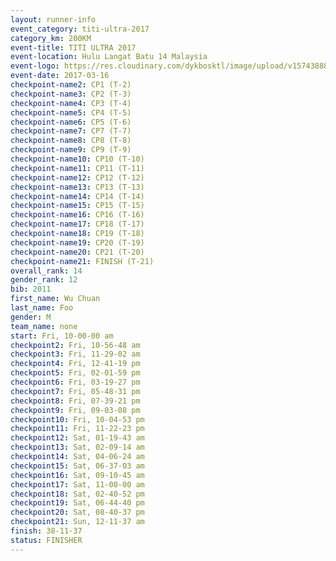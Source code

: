 ```yaml
---
layout: runner-info 
event_category: titi-ultra-2017 
category_km: 200KM 
event-title: TITI ULTRA 2017 
event-location: Hulu Langat Batu 14 Malaysia 
event-logo: https://res.cloudinary.com/dykbosktl/image/upload/v1574388892/Logo/titi250km_2017_logo_vstx0h.jpg 
event-date: 2017-03-16 
checkpoint-name2: CP1 (T-2) 
checkpoint-name3: CP2 (T-3) 
checkpoint-name4: CP3 (T-4) 
checkpoint-name5: CP4 (T-5) 
checkpoint-name6: CP5 (T-6) 
checkpoint-name7: CP7 (T-7) 
checkpoint-name8: CP8 (T-8) 
checkpoint-name9: CP9 (T-9) 
checkpoint-name10: CP10 (T-10) 
checkpoint-name11: CP11 (T-11) 
checkpoint-name12: CP12 (T-12) 
checkpoint-name13: CP13 (T-13) 
checkpoint-name14: CP14 (T-14) 
checkpoint-name15: CP15 (T-15) 
checkpoint-name16: CP16 (T-16) 
checkpoint-name17: CP18 (T-17) 
checkpoint-name18: CP19 (T-18) 
checkpoint-name19: CP20 (T-19) 
checkpoint-name20: CP21 (T-20) 
checkpoint-name21: FINISH (T-21) 
overall_rank: 14
gender_rank: 12
bib: 2011
first_name: Wu Chuan
last_name: Foo
gender: M
team_name: none
start: Fri, 10-00-00 am
checkpoint2: Fri, 10-56-48 am
checkpoint3: Fri, 11-29-02 am
checkpoint4: Fri, 12-41-19 pm
checkpoint5: Fri, 02-01-59 pm
checkpoint6: Fri, 03-19-27 pm
checkpoint7: Fri, 05-48-31 pm
checkpoint8: Fri, 07-39-21 pm
checkpoint9: Fri, 09-03-08 pm
checkpoint10: Fri, 10-04-53 pm
checkpoint11: Fri, 11-22-23 pm
checkpoint12: Sat, 01-19-43 am
checkpoint13: Sat, 02-09-14 am
checkpoint14: Sat, 04-06-24 am
checkpoint15: Sat, 06-37-03 am
checkpoint16: Sat, 09-10-45 am
checkpoint17: Sat, 11-00-00 am
checkpoint18: Sat, 02-40-52 pm
checkpoint19: Sat, 06-44-40 pm
checkpoint20: Sat, 08-40-37 pm
checkpoint21: Sun, 12-11-37 am
finish: 38-11-37
status: FINISHER
---
```

